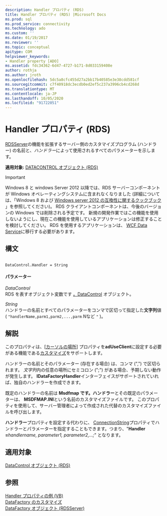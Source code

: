```yaml
---
description: Handler プロパティ (RDS)
title: Handler プロパティ (RDS) |Microsoft Docs
ms.prod: sql
ms.prod_service: connectivity
ms.technology: ado
ms.custom: ''
ms.date: 01/19/2017
ms.reviewer: ''
ms.topic: conceptual
apitype: COM
helpviewer_keywords:
- Handler property [ADO]
ms.assetid: fdc34362-6d47-4727-b171-8d033159408e
author: rothja
ms.author: jroth
ms.openlocfilehash: 5dc5a8cfc455d27a2bb17b40585e3e38cdd581cf
ms.sourcegitcommit: c7f40918dc3ecdb0ed2ef5c237a3996cb4cd268d
ms.translationtype: MT
ms.contentlocale: ja-JP
ms.lasthandoff: 10/05/2020
ms.locfileid: "91722051"
---
```

# <a name="handler-property-rds"></a>Handler プロパティ (RDS)
[RDSServer](./datafactory-object-rdsserver.md)の機能を拡張するサーバー側のカスタマイズプログラム (ハンドラー) の名前と、*ハンドラー*によって使用されるすべてのパラメーターを示します。  
  
 **適用対象:** [DATACONTROL オブジェクト (RDS)](./datacontrol-object-rds.md)  
  
> [!IMPORTANT]
>  Windows 8 と windows Server 2012 以降では、RDS サーバーコンポーネントが Windows オペレーティングシステムに含まれなくなりました (詳細については、「Windows 8 および [Windows server 2012 の互換性に関するクックブック](https://www.microsoft.com/download/details.aspx?id=27416) 」を参照してください)。 RDS クライアントコンポーネントは、今後のバージョンの Windows では削除される予定です。 新規の開発作業ではこの機能を使用しないようにし、現在この機能を使用しているアプリケーションは修正することを検討してください。 RDS を使用するアプリケーションは、 [WCF Data Service](/dotnet/framework/wcf/)に移行する必要があります。  
  
## <a name="syntax"></a>構文  
  
```  
  
DataControl.Handler = String  
```  
  
#### <a name="parameters"></a>パラメーター  
 *DataControl*  
 RDS を表すオブジェクト変数です [。DataControl](./datacontrol-object-rds.md) オブジェクト。  
  
 *String*  
 ハンドラーの名前とすべてのパラメーターをコンマで区切って指定した**文字列**値 ( `"handlerName,parm1,parm2,...,parm` *N*など `"` )。  
  
## <a name="remarks"></a>解説  
 このプロパティは、[[カーソルの場所](../ado-api/cursorlocation-property-ado.md)] プロパティを**adUseClient**に設定する必要がある機能である[カスタマイズ](../../guide/remote-data-service/datafactory-customization.md)をサポートします。  
  
 ハンドラーの名前とそのパラメーター (存在する場合) は、コンマ (",") で区切られます。 *文字列*内の任意の場所にセミコロン (";") がある場合、予期しない動作が発生します。 **IDataFactoryHandler**インターフェイスがサポートされていれば、独自のハンドラーを作成できます。  
  
 既定のハンドラーの名前は **Msdfmap です。ハンドラー**とその既定のパラメーターは、 **MSDFMAP.INI**という名前のカスタマイズファイルです。 このプロパティを使用して、サーバー管理者によって作成された代替のカスタマイズファイルを呼び出します。  
  
 **ハンドラー**プロパティを設定する代わりに、 [ConnectionString](../ado-api/connectionstring-property-ado.md)プロパティでハンドラーとパラメーターを指定することもできます。つまり、"**Handler =**_handlername, parameter1, parameter2,...;_" となります。  
  
## <a name="applies-to"></a>適用対象  
 [DataControl オブジェクト (RDS)](./datacontrol-object-rds.md)  
  
## <a name="see-also"></a>参照  
 [Handler プロパティの例 (VB)](./handler-property-example-vb.md)   
 [DataFactory のカスタマイズ](../../guide/remote-data-service/datafactory-customization.md)   
 [DataFactory オブジェクト (RDSServer)](./datafactory-object-rdsserver.md)